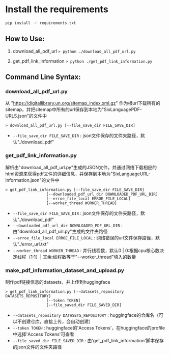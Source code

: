 # Install the requirements
```bash
pip install -r requirements.txt

```

## How to Use:

  1. download_all_pdf_url
     `> python ./download_all_pdf_url.py`

  2. get_pdf_link_information
     `> python ./get_pdf_link_information.py`

## Command Line Syntax:

### download_all_pdf_url.py

从 "https://digitallibrary.un.org/sitemap_index.xml.gz" 作为根url下载所有的sitemap，并把sitemap中所有的url保存到本地为"SixLanguagePDF-URLS.json"的文件中

    > download_all_pdf_url.py [--file_save_dir FILE_SAVE_DIR]

  * `--file_save_dir FILE_SAVE_DIR` : json文件保存的文件夹路径，默认"./download_pdf"

### get_pdf_link_information.py

解析由"download_all_pdf_url.py"生成的JSON文件，并通过网络下载相应的html资源来获得pdf文件的详细信息，并保存到本地为"SixLanguageURL-Information.json"的文件中

    > get_pdf_link_information.py [--file_save_dir FILE_SAVE_DIR]
                      [--downloaded_pdf_url_dir DOWNLOADED_PDF_URL_DIR]
                      [--erroe_file_local ERROE_FILE_LOCAL]
                      [--worker_thread WORKER_THREAD]

  * `--file_save_dir FILE_SAVE_DIR` : json文件保存的文件夹路径，默认"./download_pdf"
  * `--downloaded_pdf_url_dir DOWNLOADED_PDF_URL_DIR` : 由"download_all_pdf_url.py"生成的文件夹路径
  * `--erroe_file_local ERROE_FILE_LOCAL` : 网络错误的url文件保存路径，默认"./error_url.txt"
  * `--worker_thread WORKER_THREAD` : 并行线程数，默认0 | 0:根据cpu核心数决定线程（1:1）| 其余:线程数等于"--worker_thread"填入的数量

### make_pdf_information_dataset_and_upload.py

制作pdf链接信息的datasets，并上传到huggingface

    > get_pdf_link_information.py [--datasets_repository DATASETS_REPOSITORY] 
                      [--token TOKEN] 
                      [--file_saved_dir FILE_SAVED_DIR]

  * `--datasets_repository DATASETS_REPOSITORY` : huggingface的仓库名（可以不创建仓库，直接上传，会自动创建）
  * `--token TOKEN` : huggingface的'Access Tokens'，在huggingface的profile中选择'Access Tokens'可查看
  * `--file_saved_dir FILE_SAVED_DIR` : 由'get_pdf_link_information'脚本保存的json文件的文件夹路径     


